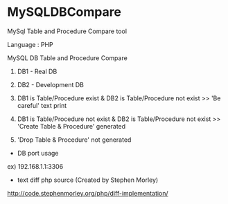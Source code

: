 # MySQLDBCompare
MySql Table and Procedure Compare tool

Language : PHP



MySQL DB Table and Procedure Compare

1) DB1 - Real DB

2) DB2 - Development DB

3) DB1 is Table/Procedure exist & DB2 is Table/Procedure not exist >> 'Be careful' text print

4) DB1 is Table/Procedure not exist & DB2 is Table/Procedure not exist  >> 'Create Table & Procedure'  generated

5) 'Drop Table & Procedure' not generated



* DB port usage
 
ex) 192.168.1.1:3306



* text diff php source (Created by Stephen Morley)

http://code.stephenmorley.org/php/diff-implementation/
